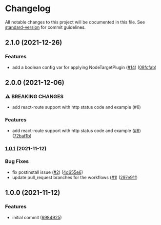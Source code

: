 # Changelog

All notable changes to this project will be documented in this file. See [standard-version](https://github.com/conventional-changelog/standard-version) for commit guidelines.

## 2.1.0 (2021-12-26)


### Features

* add a boolean config var for applying NodeTargetPlugin ([#14](https://github.com/wood1986/react-ssr-webpack-plugin/issues/14)) ([08fcfab](https://github.com/wood1986/react-ssr-webpack-plugin/commit/08fcfab55ba3ff3c38d6d884bca4685891a52612))

## 2.0.0 (2021-12-06)


### ⚠ BREAKING CHANGES

* add react-route support with http status code and example (#6)

### Features

* add react-route support with http status code and example ([#6](https://github.com/wood1986/react-ssr-webpack-plugin/issues/6)) ([72baf1b](https://github.com/wood1986/react-ssr-webpack-plugin/commit/72baf1bf99a2eef9e2081e0a5bd38ce33dc327bb))

### [1.0.1](https://github.com/wood1986/react-ssr-webpack-plugin/compare/v1.0.0...v1.0.1) (2021-11-12)


### Bug Fixes

* fix postinstall issue ([#2](https://github.com/wood1986/react-ssr-webpack-plugin/issues/2)) ([4d655e6](https://github.com/wood1986/react-ssr-webpack-plugin/commit/4d655e63dd6c52d342a5008c3f1682440a17578e))
* update pull_request branches for the workflows ([#1](https://github.com/wood1986/react-ssr-webpack-plugin/issues/1)) ([297e91f](https://github.com/wood1986/react-ssr-webpack-plugin/commit/297e91fcbb862e042d7cb4a045ae0cfc8ba39c6c))

## 1.0.0 (2021-11-12)


### Features

* initial commit ([6984925](https://github.com/wood1986/react-ssr-webpack-plugin/commit/6984925b5c52d30755211e44ac2d74145dd163bb))
